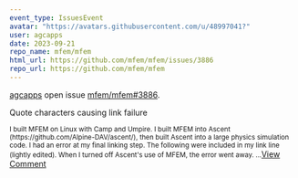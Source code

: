 ```yaml
---
event_type: IssuesEvent
avatar: "https://avatars.githubusercontent.com/u/48997041?"
user: agcapps
date: 2023-09-21
repo_name: mfem/mfem
html_url: https://github.com/mfem/mfem/issues/3886
repo_url: https://github.com/mfem/mfem
---
```


<a href='https://github.com/agcapps' target='_blank'>agcapps</a> open issue <a href='https://github.com/mfem/mfem/issues/3886' target='_blank'>mfem/mfem#3886</a>.

<p>Quote characters causing link failure</p><small>I built MFEM on Linux with Camp and Umpire.  I built MFEM into Ascent (https://github.com/Alpine-DAV/ascent/), then built Ascent into a large physics simulation code.  I had an error at my final linking step.  The following were included in my link line (lightly edited).  When I turned off Ascent's use of MFEM, the error went away....</small><a href='https://github.com/mfem/mfem/issues/3886' target='_blank'>View Comment</a>